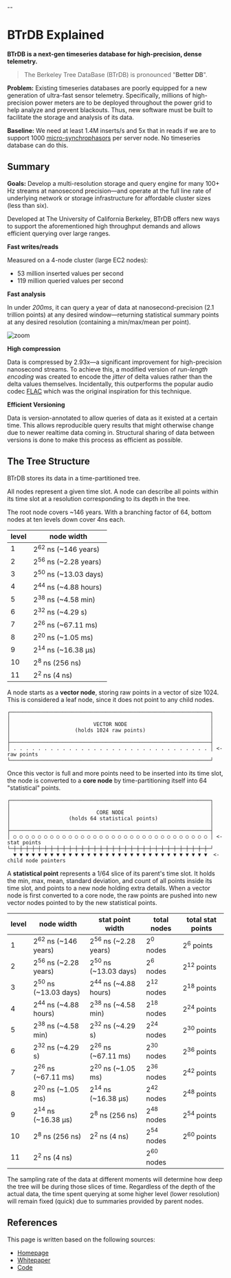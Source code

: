 --
# BTrDB Explained

**BTrDB is a next-gen timeseries database for high-precision, dense telemetry.**

> The Berkeley Tree DataBase (BTrDB) is pronounced "**Better DB**".

**Problem:** Existing timeseries databases are poorly equipped for a new generation of ultra-fast sensor telemetry. Specifically, millions of high-precision power meters are to be deployed throughout the power grid to help analyze and prevent blackouts. Thus, new software must be built to facilitate the storage and analysis of its data.

**Baseline:** We need at least 1.4M inserts/s and 5x that in reads if we are to support 1000 [micro-synchrophasors] per server node. No timeseries database can do this.

[micro-synchrophasors]:https://arxiv.org/abs/1605.02813

## Summary

**Goals:** Develop a multi-resolution storage and query engine for many 100+ Hz streams at nanosecond precision—and operate at the full line rate of underlying network or storage infrastructure for affordable cluster sizes (less than six).

Developed at The University of California Berkeley, BTrDB offers new ways to support the aforementioned high throughput demands and allows efficient querying over large ranges.

**Fast writes/reads**

Measured on a 4-node cluster (large EC2 nodes):

- 53 million inserted values per second
- 119 million queried values per second

**Fast analysis**

In under _200ms_, it can query a year of data at nanosecond-precision (2.1 trillion points) at any desired window—returning statistical summary points at any desired resolution (containing a min/max/mean per point).

![zoom](btrdb-explained/ui_zoom.gif)

**High compression**

Data is compressed by 2.93x—a significant improvement for high-precision nanosecond streams. To achieve this, a modified version of _run-length encoding_ was created to encode the _jitter_ of delta values rather than the delta values themselves.  Incidentally, this  outperforms the popular audio codec [FLAC] which was the original inspiration for this technique.

[FLAC]:https://xiph.org/flac/

**Efficient Versioning**

Data is version-annotated to allow queries of data as it existed at a certain time.  This allows reproducible query results that might otherwise change due to newer realtime data coming in.  Structural sharing of data between versions is done to make this process as efficient as possible.

## The Tree Structure

BTrDB stores its data in a time-partitioned tree.

All nodes represent a given time slot. A node can describe all points within its time slot at a resolution corresponding to its depth in the tree.

The root node covers ~146 years. With a branching factor of 64, bottom nodes at ten levels down cover 4ns each.

<table class="table table-sm table-striped table-bordered">
<thead>
<tr>
<th>level</th>
<th>node width</th>
</tr>
</thead>
<tbody>
<tr>
<td>1</td>
<td>2<sup>62</sup> ns  (~146 years)</td>
</tr>
<tr>
<td>2</td>
<td>2<sup>56</sup> ns  (~2.28 years)</td>
</tr>
<tr>
<td>3</td>
<td>2<sup>50</sup> ns  (~13.03 days)</td>
</tr>
<tr>
<td>4</td>
<td>2<sup>44</sup> ns  (~4.88 hours)</td>
</tr>
<tr>
<td>5</td>
<td>2<sup>38</sup> ns  (~4.58 min)</td>
</tr>
<tr>
<td>6</td>
<td>2<sup>32</sup> ns  (~4.29 s)</td>
</tr>
<tr>
<td>7</td>
<td>2<sup>26</sup> ns  (~67.11 ms)</td>
</tr>
<tr>
<td>8</td>
<td>2<sup>20</sup> ns  (~1.05 ms)</td>
</tr>
<tr>
<td>9</td>
<td>2<sup>14</sup> ns  (~16.38 µs)</td>
</tr>
<tr>
<td>10</td>
<td>2<sup>8</sup> ns   (256 ns)</td>
</tr>
<tr>
<td>11</td>
<td>2<sup>2</sup> ns   (4 ns)</td>
</tr>
</tbody>
</table>

A node starts as a **vector node**, storing raw points in a vector of size 1024. This is considered a leaf node, since it does not point to any child nodes.

```
┌─────────────────────────────────────────────────────────────────┐
│                                                                 │
│                           VECTOR NODE                           │
│                     (holds 1024 raw points)                     │
│                                                                 │
├─────────────────────────────────────────────────────────────────┤
│ . . . . . . . . . . . . . . . . . . . . . . . . . . . . . . . . │ <- raw points
└─────────────────────────────────────────────────────────────────┘
```

Once this vector is full and more points need to be inserted into its time slot, the node is converted to a **core node** by time-partitioning itself into 64 "statistical" points.

```
┌─────────────────────────────────────────────────────────────────┐
│                                                                 │
│                            CORE NODE                            │
│                   (holds 64 statistical points)                 │
│                                                                 │
├─────────────────────────────────────────────────────────────────┤
│ ○ ○ ○ ○ ○ ○ ○ ○ ○ ○ ○ ○ ○ ○ ○ ○ ○ ○ ○ ○ ○ ○ ○ ○ ○ ○ ○ ○ ○ ○ ○ ○ │ <- stat points
└─┼─┼─┼─┼─┼─┼─┼─┼─┼─┼─┼─┼─┼─┼─┼─┼─┼─┼─┼─┼─┼─┼─┼─┼─┼─┼─┼─┼─┼─┼─┼─┼─┘
  ▼ ▼ ▼ ▼ ▼ ▼ ▼ ▼ ▼ ▼ ▼ ▼ ▼ ▼ ▼ ▼ ▼ ▼ ▼ ▼ ▼ ▼ ▼ ▼ ▼ ▼ ▼ ▼ ▼ ▼ ▼ ▼  <- child node pointers
```

A **statistical point** represents a 1/64 slice of its parent's time slot. It
holds the min, max, mean, standard deviation, and count of all points inside its time slot, and points to a new node holding extra details.  When a vector node is first converted to a core node, the raw points are pushed into new vector nodes pointed to by the new statistical points.

<table class="table table-sm table-striped table-bordered">
<thead>
<tr>
<th>level</th>
<th>node width</th>
<th>stat point width</th>
<th>total nodes</th>
<th>total stat points</th>
</tr>
</thead>

<tbody>
<tr>
<td>1</td>
<td>2<sup>62</sup> ns  (~146 years)</td>
<td>2<sup>56</sup> ns  (~2.28 years)</td>
<td>2<sup>0</sup> nodes</td>
<td>2<sup>6</sup> points</td>
</tr>

<tr>
<td>2</td>
<td>2<sup>56</sup> ns  (~2.28 years)</td>
<td>2<sup>50</sup> ns  (~13.03 days)</td>
<td>2<sup>6</sup> nodes</td>
<td>2<sup>12</sup> points</td>
</tr>

<tr>
<td>3</td>
<td>2<sup>50</sup> ns  (~13.03 days)</td>
<td>2<sup>44</sup> ns  (~4.88 hours)</td>
<td>2<sup>12</sup> nodes</td>
<td>2<sup>18</sup> points</td>
</tr>

<tr>
<td>4</td>
<td>2<sup>44</sup> ns  (~4.88 hours)</td>
<td>2<sup>38</sup> ns  (~4.58 min)</td>
<td>2<sup>18</sup> nodes</td>
<td>2<sup>24</sup> points</td>
</tr>

<tr>
<td>5</td>
<td>2<sup>38</sup> ns  (~4.58 min)</td>
<td>2<sup>32</sup> ns  (~4.29 s)</td>
<td>2<sup>24</sup> nodes</td>
<td>2<sup>30</sup> points</td>
</tr>

<tr>
<td>6</td>
<td>2<sup>32</sup> ns  (~4.29 s)</td>
<td>2<sup>26</sup> ns  (~67.11 ms)</td>
<td>2<sup>30</sup> nodes</td>
<td>2<sup>36</sup> points</td>
</tr>

<tr>
<td>7</td>
<td>2<sup>26</sup> ns  (~67.11 ms)</td>
<td>2<sup>20</sup> ns  (~1.05 ms)</td>
<td>2<sup>36</sup> nodes</td>
<td>2<sup>42</sup> points</td>
</tr>

<tr>
<td>8</td>
<td>2<sup>20</sup> ns  (~1.05 ms)</td>
<td>2<sup>14</sup> ns  (~16.38 µs)</td>
<td>2<sup>42</sup> nodes</td>
<td>2<sup>48</sup> points</td>
</tr>

<tr>
<td>9</td>
<td>2<sup>14</sup> ns  (~16.38 µs)</td>
<td>2<sup>8</sup> ns   (256 ns)</td>
<td>2<sup>48</sup> nodes</td>
<td>2<sup>54</sup> points</td>
</tr>

<tr>
<td>10</td>
<td>2<sup>8</sup> ns   (256 ns)</td>
<td>2<sup>2</sup> ns   (4 ns)</td>
<td>2<sup>54</sup> nodes</td>
<td>2<sup>60</sup> points</td>
</tr>

<tr>
<td>11</td>
<td>2<sup>2</sup> ns   (4 ns)</td>
<td></td>
<td>2<sup>60</sup> nodes</td>
<td></td>
</tr>
</tbody>
</table>

The sampling rate of the data at different moments will determine how deep the tree will be during those slices of time. Regardless of the depth of the actual data, the time spent querying at some higher level (lower resolution) will remain fixed (quick) due to summaries provided by parent nodes.

## References

This page is written based on the following sources:

- [Homepage](http://btrdb.io/)
- [Whitepaper](https://www.usenix.org/system/files/conference/fast16/fast16-papers-andersen.pdf)
- [Code](https://github.com/BTrDB/btrdb-server)
